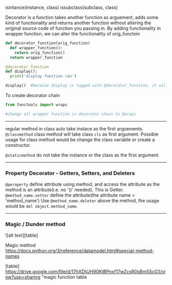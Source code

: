 isintance(instance, class)
issubclass(subclass, class)

Decorator is a function takes another function as arguement, adds some kind of functionality and returns another function without altering the original source code of function you passing in.  By adding functionality in wrapper function, we can alter the functionality of orig_functoin
```python
def decorator_function(orig_function)
  def wrapper_function():
    return orig_function()
  return wrapper_function

@decorator_function
def display():
  print('display function ran')

display()  #because display is tagged with @decorator_function, it will execute the decorator_function
```
To create decorator chain
```python
from functools import wraps

#change all wrapper function in decorator chain to @wraps
```
----------

regular method in class auto take instace as the first arguements.  
`@classmethod` class method will take class `cls` as first argument. Possible usage for class method would be change the class variable or create a constructor.

`@staticmethod` do not take the instance or the class as the first argument.  

-----------------

### Property Decorator - Getters, Setters, and Deleters  
`@peroperty` define attribute using method, and access the attribute as the method is an attribute(i.e. no '()' needed). This is Getter.  
`@method_name.setter` define the attribute(the attribute name = 'method_name') 
Use `@method_name.deleter` above the method, the usage would be `del object.method_name`.

---------
### Magic / Dunder method
![alt text][table]

Magic method
https://docs.python.org/3/reference/datamodel.html#special-method-names




[table]: https://drive.google.com/file/d/17hXDVJH90KtBPnxf17wZcsR0sBm5Sc03/view?usp=sharing "magic function table

